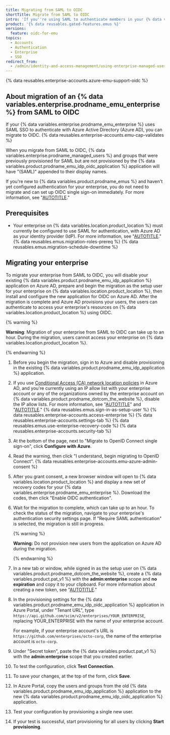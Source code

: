 ```yaml
---
title: Migrating from SAML to OIDC
shortTitle: Migrate from SAML to OIDC
intro: 'If you''re using SAML to authenticate members in your {% data variables.enterprise.prodname_emu_enterprise %}, you can migrate to OpenID Connect (OIDC) and benefit from support for your IdP''s Conditional Access Policy.'
product: '{% data reusables.gated-features.emus %}'
versions:
  feature: oidc-for-emu
topics:
  - Accounts
  - Authentication
  - Enterprise
  - SSO
redirect_from:
  - /admin/identity-and-access-management/using-enterprise-managed-users-for-iam/migrating-from-saml-to-oidc
---
```


{% data reusables.enterprise-accounts.azure-emu-support-oidc %}

## About migration of an {% data variables.enterprise.prodname_emu_enterprise %} from SAML to OIDC

If your {% data variables.enterprise.prodname_emu_enterprise %} uses SAML SSO to authenticate with Azure Active Directory (Azure AD), you can migrate to OIDC. {% data reusables.enterprise-accounts.emu-cap-validates %}

When you migrate from SAML to OIDC, {% data variables.enterprise.prodname_managed_users %} and groups that were previously provisioned for SAML but are not provisioned by the {% data variables.product.prodname_emu_idp_oidc_application %} application will have "(SAML)" appended to their display names.

If you're new to {% data variables.product.prodname_emus %} and haven't yet configured authentication for your enterprise, you do not need to migrate and can set up OIDC single sign-on immediately. For more information, see "[AUTOTITLE](/admin/identity-and-access-management/using-enterprise-managed-users-for-iam/configuring-oidc-for-enterprise-managed-users)."

## Prerequisites

- Your enterprise on {% data variables.location.product_location %} must currently be configured to use SAML for authentication, with Azure AD as your identity provider (IdP). For more information, see "[AUTOTITLE](/admin/identity-and-access-management/using-enterprise-managed-users-for-iam/configuring-saml-single-sign-on-for-enterprise-managed-users)."
{% data reusables.emus.migration-roles-prereq %}
{% data reusables.emus.migration-schedule-downtime %}

## Migrating your enterprise

To migrate your enterprise from SAML to OIDC, you will disable your existing {% data variables.product.prodname_emu_idp_application %} application on Azure AD, prepare and begin the migration as the setup user for your enterprise on {% data variables.location.product_location %}, then install and configure the new application for OIDC on Azure AD. After the migration is complete and Azure AD provisions your users, the users can authenticate to access your enterprise's resources on {% data variables.location.product_location %} using OIDC.

{% warning %}

**Warning**: Migration of your enterprise from SAML to OIDC can take up to an hour. During the migration, users cannot access your enterprise on {% data variables.location.product_location %}.

{% endwarning %}

1. Before you begin the migration, sign in to Azure and disable provisioning in the existing {% data variables.product.prodname_emu_idp_application %} application.
1. If you use [Conditional Access (CA) network location policies](https://docs.microsoft.com/en-us/azure/active-directory/conditional-access/location-condition) in Azure AD, and you're currently using an IP allow list with your enterprise account or any of the organizations owned by the enterprise account on {% data variables.product.prodname_dotcom_the_website %}, disable the IP allow lists. For more information, see "[AUTOTITLE](/admin/policies/enforcing-policies-for-your-enterprise/enforcing-policies-for-security-settings-in-your-enterprise#managing-allowed-ip-addresses-for-organizations-in-your-enterprise)" and "[AUTOTITLE](/organizations/keeping-your-organization-secure/managing-security-settings-for-your-organization/managing-allowed-ip-addresses-for-your-organization)."
{% data reusables.emus.sign-in-as-setup-user %}
{% data reusables.enterprise-accounts.access-enterprise %}
{% data reusables.enterprise-accounts.settings-tab %}
{% data reusables.emus.use-enterprise-recovery-code %}
{% data reusables.enterprise-accounts.security-tab %}
1. At the bottom of the page, next to "Migrate to OpenID Connect single sign-on", click **Configure with Azure**.
1. Read the warning, then click "I understand, begin migrating to OpenID Connect".
{% data reusables.enterprise-accounts.emu-azure-admin-consent %}
1. After you grant consent, a new browser window will open to {% data variables.location.product_location %} and display a new set of recovery codes for your {% data variables.enterprise.prodname_emu_enterprise %}. Download the codes, then click "Enable OIDC authentication".
1. Wait for the migration to complete, which can take up to an hour. To check the status of the migration, navigate to your enterprise's authentication security settings page. If "Require SAML authentication" is selected, the migration is still in progress.

   {% warning %}

   **Warning:** Do not provision new users from the application on Azure AD during the migration.

   {% endwarning %}
1. In a new tab or window, while signed in as the setup user on {% data variables.product.prodname_dotcom_the_website %}, create a {% data variables.product.pat_v1 %} with the **admin:enterprise** scope and **no expiration** and copy it to your clipboard. For more information about creating a new token, see "[AUTOTITLE](/admin/identity-and-access-management/using-enterprise-managed-users-for-iam/configuring-scim-provisioning-for-enterprise-managed-users#creating-a-personal-access-token)."
1. In the provisioning settings for the {% data variables.product.prodname_emu_idp_oidc_application %} application in Azure Portal, under "Tenant URL", type `https://api.github.com/scim/v2/enterprises/YOUR_ENTERPRISE`, replacing YOUR_ENTERPRISE with the name of your enterprise account.

   For example, if your enterprise account's URL is `https://github.com/enterprises/octo-corp`, the name of the enterprise account is `octo-corp`.
1. Under "Secret token", paste the {% data variables.product.pat_v1 %} with the **admin:enterprise** scope that you created earlier.
1. To test the configuration, click **Test Connection**.
1. To save your changes, at the top of the form, click **Save**.
1. In Azure Portal, copy the users and groups from the old {% data variables.product.prodname_emu_idp_application %} application to the new {% data variables.product.prodname_emu_idp_oidc_application %} application.
1. Test your configuration by provisioning a single new user.
1. If your test is successful, start provisioning for all users by clicking **Start provisioning**.
